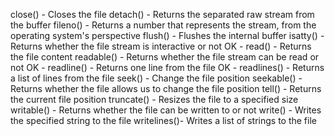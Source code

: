 close()		-   Closes the file
detach()	-   Returns the separated raw stream from the buffer
fileno()	-   Returns a number that represents the stream, from the operating system's perspective
flush()		-   Flushes the internal buffer
isatty()	-   Returns whether the file stream is interactive or not
OK - read()			-   Returns the file content
readable()	-   Returns whether the file stream can be read or not
OK - readline()		-   Returns one line from the file
OK - readlines()	-   Returns a list of lines from the file
seek()		-   Change the file position
seekable()	-   Returns whether the file allows us to change the file position
tell()		-   Returns the current file position
truncate()	-   Resizes the file to a specified size
writable()	-   Returns whether the file can be written to or not
write()		-   Writes the specified string to the file
writelines()-	Writes a list of strings to the file